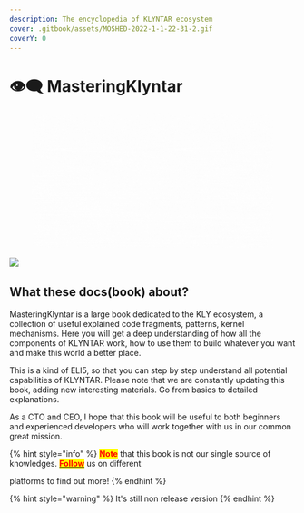 ```yaml
---
description: The encyclopedia of KLYNTAR ecosystem
cover: .gitbook/assets/MOSHED-2022-1-1-22-31-2.gif
coverY: 0
---
```


# 👁🗨 MasteringKlyntar

<figure><img src=".gitbook/assets/KLY core.gif" alt=""><figcaption></figcaption></figure>

![](https://readme-typing-svg.herokuapp.com/?font=Major+Mono+Display\&size=25\&color=00B594\&center=true\&vCenter=true\&lines=%F0%9F%91%BDWe+are+everywhere%F0%9F%91%BD)

## What these docs(book) about?

MasteringKlyntar is a large book dedicated to the KLY ecosystem, a collection of useful explained code fragments, patterns, kernel mechanisms. Here you will get a deep understanding of how all the components of KLYNTAR work, how to use them to build whatever you want and make this world a better place.

This is a kind of ELI5, so that you can step by step understand all potential capabilities of KLYNTAR. Please note that we are constantly updating this book, adding new interesting materials. Go from basics to detailed explanations.

As a CTO and CEO, I hope that this book will be useful to both beginners and experienced developers who will work together with us in our common great mission.

{% hint style="info" %}
<mark style="color:red;">**Note**</mark> that this book is not our single source of knowledges. [<mark style="color:red;">**Follow**</mark>](beginning/social-media.md) us on different

platforms to find out more!
{% endhint %}

{% hint style="warning" %}
It's still non release version
{% endhint %}
